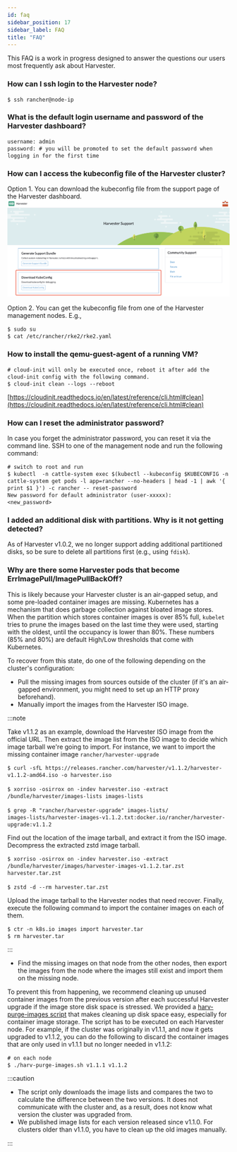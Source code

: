 ```yaml
---
id: faq
sidebar_position: 17
sidebar_label: FAQ
title: "FAQ"
---
```


<head>
  <link rel="canonical" href="https://docs.harvesterhci.io/v1.3/faq"/>
</head>

This FAQ is a work in progress designed to answer the questions our users most frequently ask about Harvester.

### How can I ssh login to the Harvester node?
```shell
$ ssh rancher@node-ip
```

### What is the default login username and password of the Harvester dashboard?
```shell
username: admin
password: # you will be promoted to set the default password when logging in for the first time
```

### How can I access the kubeconfig file of the Harvester cluster?

Option 1. You can download the kubeconfig file from the support page of the Harvester dashboard.
![harvester-kubeconfig.png](/img/v1.1/harvester-kubeconfig.png)

Option 2. You can get the kubeconfig file from one of the Harvester management nodes. E.g.,
```shell
$ sudo su
$ cat /etc/rancher/rke2/rke2.yaml
```

### How to install the qemu-guest-agent of a running VM?
```shell
# cloud-init will only be executed once, reboot it after add the cloud-init config with the following command.
$ cloud-init clean --logs --reboot
```
[https://cloudinit.readthedocs.io/en/latest/reference/cli.html#clean](https://cloudinit.readthedocs.io/en/latest/reference/cli.html#clean)

### How can I reset the administrator password?

In case you forget the administrator password, you can reset it via the command line. SSH to one of the management node and run the following command:
```shell
# switch to root and run
$ kubectl  -n cattle-system exec $(kubectl --kubeconfig $KUBECONFIG -n cattle-system get pods -l app=rancher --no-headers | head -1 | awk '{ print $1 }') -c rancher -- reset-password
New password for default administrator (user-xxxxx):
<new_password>
```

### I added an additional disk with partitions. Why is it not getting detected?

As of Harvester v1.0.2, we no longer support adding additional partitioned disks, so be sure to delete all partitions first (e.g., using `fdisk`).

### Why are there some Harvester pods that become ErrImagePull/ImagePullBackOff?

This is likely because your Harvester cluster is an air-gapped setup, and some pre-loaded container images are missing. Kubernetes has a mechanism that does garbage collection against bloated image stores. When the partition which stores container images is over 85% full, `kubelet` tries to prune the images based on the last time they were used, starting with the oldest, until the occupancy is lower than 80%. These numbers (85% and 80%) are default High/Low thresholds that come with Kubernetes.

To recover from this state, do one of the following depending on the cluster's configuration:
- Pull the missing images from sources outside of the cluster (if it's an air-gapped environment, you might need to set up an HTTP proxy beforehand).
- Manually import the images from the Harvester ISO image.

:::note

Take v1.1.2 as an example, download the Harvester ISO image from the official URL. Then extract the image list from the ISO image to decide which image tarball we're going to import. For instance, we want to import the missing container image `rancher/harvester-upgrade`

```shell
$ curl -sfL https://releases.rancher.com/harvester/v1.1.2/harvester-v1.1.2-amd64.iso -o harvester.iso

$ xorriso -osirrox on -indev harvester.iso -extract /bundle/harvester/images-lists images-lists

$ grep -R "rancher/harvester-upgrade" images-lists/
images-lists/harvester-images-v1.1.2.txt:docker.io/rancher/harvester-upgrade:v1.1.2
```

Find out the location of the image tarball, and extract it from the ISO image. Decompress the extracted zstd image tarball.

```shell
$ xorriso -osirrox on -indev harvester.iso -extract /bundle/harvester/images/harvester-images-v1.1.2.tar.zst harvester.tar.zst

$ zstd -d --rm harvester.tar.zst
```

Upload the image tarball to the Harvester nodes that need recover. Finally, execute the following command to import the container images on each of them.

```shell
$ ctr -n k8s.io images import harvester.tar
$ rm harvester.tar
```

:::

- Find the missing images on that node from the other nodes, then export the images from the node where the images still exist and import them on the missing node.

To prevent this from happening, we recommend cleaning up unused container images from the previous version after each successful Harvester upgrade if the image store disk space is stressed. We provided a [harv-purge-images script](https://github.com/harvester/upgrade-helpers/blob/main/bin/harv-purge-images.sh) that makes cleaning up disk space easy, especially for container image storage. The script has to be executed on each Harvester node. For example, if the cluster was originally in v1.1.1, and now it gets upgraded to v1.1.2, you can do the following to discard the container images that are only used in v1.1.1 but no longer needed in v1.1.2:

```shell
# on each node
$ ./harv-purge-images.sh v1.1.1 v1.1.2
```

:::caution

- The script only downloads the image lists and compares the two to calculate the difference between the two versions. It does not communicate with the cluster and, as a result, does not know what version the cluster was upgraded from.
- We published image lists for each version released since v1.1.0. For clusters older than v1.1.0, you have to clean up the old images manually.

:::
